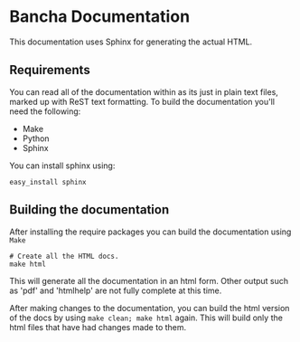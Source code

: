 Bancha Documentation
=====================

This documentation uses Sphinx for generating the actual HTML.

Requirements
------------

You can read all of the documentation within as its just in plain text files, marked up with ReST text formatting.  To build the documentation you'll need the following:

* Make
* Python
* Sphinx

You can install sphinx using:

	easy_install sphinx

Building the documentation
--------------------------

After installing the require packages you can build the documentation using `Make`

	# Create all the HTML docs.
	make html

This will generate all the documentation in an html form.  Other output such as 'pdf' and 'htmlhelp' are not fully complete at this time.

After making changes to the documentation, you can build the html version of the docs by using `make clean; make html` again.  This will build only the html files that have had changes made to them.

